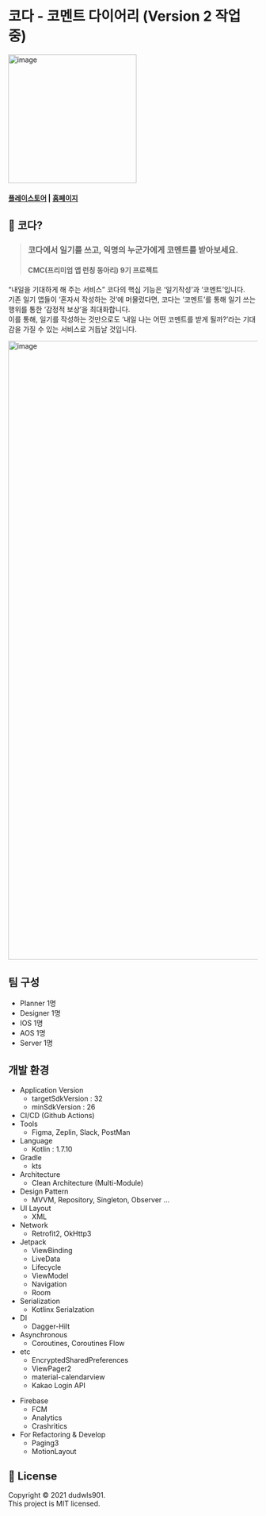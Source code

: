 # 코다 - 코멘트 다이어리 (Version 2 작업중)
<img width="259" alt="image" src="https://user-images.githubusercontent.com/66052467/172058647-a50ee6a7-d134-4023-86fb-3374d8b34b6a.png">

#### [플레이스토어](https://play.google.com/store/apps/details?id=com.movingmaker.commentdiary) |  [홈페이지](https://glittery-silk-987.notion.site/Moving-Maker-52fb6a3152cb42a5b12edf4e49df7cf5)

## 🤷 코다?
> ### 코다에서 일기를 쓰고, 익명의 누군가에게 코멘트를 받아보세요.
> #### CMC(프리미엄 앱 런칭 동아리) 9기 프로젝트
“내일을 기대하게 해 주는 서비스” 코다의 핵심 기능은 ‘일기작성’과 ‘코멘트’입니다. <br>
기존 일기 앱들이 ‘혼자서 작성하는 것’에 머물렀다면, 코다는 ‘코멘트’를 통해 일기 쓰는 행위를 통한 ‘감정적 보상’을 최대화합니다. <br>
이를 통해, 일기를 작성하는 것만으로도 ‘내일 나는 어떤 코멘트를 받게 될까?’라는 기대감을 가질 수 있는 서비스로 거듭날 것입니다. <br>

<img width="1247" alt="image" src="https://user-images.githubusercontent.com/66052467/172058450-0e4ea58a-c443-45db-9ed9-716f904d3b89.png">

## 팀 구성
+ Planner 1명
+ Designer 1명
+ IOS 1명
+ AOS 1명
+ Server 1명
## 개발 환경
- Application Version
  - targetSdkVersion : 32
  - minSdkVersion : 26
- CI/CD (Github Actions)
- Tools
  - Figma, Zeplin, Slack, PostMan
- Language
    - Kotlin : 1.7.10
- Gradle
    - kts
- Architecture
    - Clean Architecture (Multi-Module)
- Design Pattern
    - MVVM, Repository, Singleton, Observer ...
- UI Layout
    - XML
- Network
    - Retrofit2, OkHttp3
- Jetpack
    - ViewBinding
    - LiveData
    - Lifecycle
    - ViewModel
    - Navigation
    - Room
- Serialization
    - Kotlinx Serialzation
- DI
    - Dagger-Hilt
- Asynchronous
    - Coroutines, Coroutines Flow
- etc
  - EncryptedSharedPreferences
  - ViewPager2
  - material-calendarview
  - Kakao Login API
+ Firebase
    + FCM
    + Analytics
    + Crashritics
+ For Refactoring & Develop
    + Paging3
    + MotionLayout
## 📝 License
Copyright © 2021 dudwls901. <br>
This project is MIT licensed.
